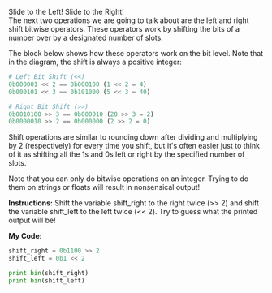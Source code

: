 Slide to the Left! Slide to the Right!<br>
The next two operations we are going to talk about are the left and right shift bitwise operators. These operators work by shifting the bits of a number over by a designated number of slots.

The block below shows how these operators work on the bit level. Note that in the diagram, the shift is always a positive integer:
```python
# Left Bit Shift (<<)  
0b000001 << 2 == 0b000100 (1 << 2 = 4)
0b000101 << 3 == 0b101000 (5 << 3 = 40)       

# Right Bit Shift (>>)
0b0010100 >> 3 == 0b000010 (20 >> 3 = 2)
0b0000010 >> 2 == 0b000000 (2 >> 2 = 0)
```
Shift operations are similar to rounding down after dividing and multiplying by 2 (respectively) for every time you shift, but it's often easier just to think of it as shifting all the 1s and 0s left or right by the specified number of slots.

Note that you can only do bitwise operations on an integer. Trying to do them on strings or floats will result in nonsensical output!

**Instructions:**
Shift the variable shift_right to the right twice (>> 2) and shift the variable shift_left to the left twice (<< 2). Try to guess what the printed output will be!

**My Code:**
```python
shift_right = 0b1100 >> 2
shift_left = 0b1 << 2

print bin(shift_right)
print bin(shift_left)
```
